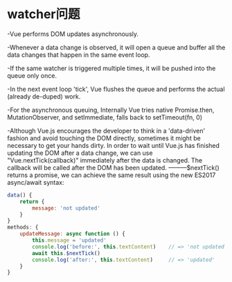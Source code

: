 # watcher问题

-Vue performs DOM updates asynchronously.

-Whenever a data change is observed, it will open a queue and buffer all the data changes that happen in the same event loop. 

-If the same watcher is triggered multiple times, it will be pushed into the queue only once.

-In the next event loop 'tick', Vue flushes the queue and performs the actual (already de-duped) work.

-For the asynchronous queuing, Internally Vue tries native Promise.then, MutationObserver, and setImmediate, falls back to setTimeout(fn, 0)

-Although Vue.js encourages the developer to think in a 'data-driven' fashion and avoid touching the DOM directly, sometimes it might be necessary to get your hands dirty. In order to wait until Vue.js has finished updating the DOM after a data change, we can use "Vue.nextTick(callback)" immediately after the data is changed. The callback will be called after the DOM has been updated. ———$nextTick() returns a promise, we can achieve the same result using the new ES2017 async/await syntax:

```jsx
data() {
	return {
		message: 'not updated'
	}
}
methods: {
	updateMessage: async function () {
		this.message = 'updated'
		console.log('before:', this.textContent)    // => 'not updated'
		await this.$nextTick()
		console.log('after:', this.textContent)     // => 'updated'
	}
}
```